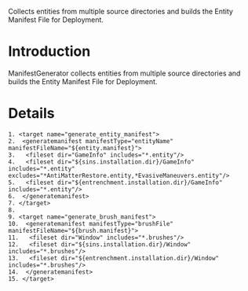 Collects entities from multiple source directories and builds the Entity Manifest File for Deployment.

# Introduction

ManifestGenerator collects entities from multiple source directories and builds the Entity Manifest File for Deployment.


# Details

```
1. <target name="generate_entity_manifest">
2.  <generatemanifest manifestType="entityName" manifestFileName="${entity.manifest}">
3.   <fileset dir="GameInfo" includes="*.entity"/>
4.   <fileset dir="${sins.installation.dir}/GameInfo" includes="*.entity" excludes="*AntiMatterRestore.entity,*EvasiveManeuvers.entity"/>
5.   <fileset dir="${entrenchment.installation.dir}/GameInfo" includes="*.entity"/>
6.  </generatemanifest>
7. </target>
8. 
9. <target name="generate_brush_manifest">
10.  <generatemanifest manifestType="brushFile" manifestFileName="${brush.manifest}">
11.   <fileset dir="Window" includes="*.brushes"/>
12.   <fileset dir="${sins.installation.dir}/Window" includes="*.brushes"/>
13.   <fileset dir="${entrenchment.installation.dir}/Window" includes="*.brushes"/>
14.  </generatemanifest>
15. </target>
```